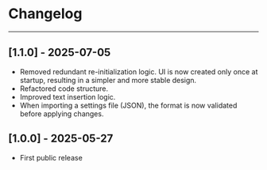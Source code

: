 # Changelog

---

## [1.1.0] - 2025-07-05
- Removed redundant re-initialization logic. UI is now created only once at startup, resulting in a simpler and more stable design.
- Refactored code structure.
- Improved text insertion logic.
- When importing a settings file (JSON), the format is now validated before applying changes.

## [1.0.0] - 2025-05-27
- First public release